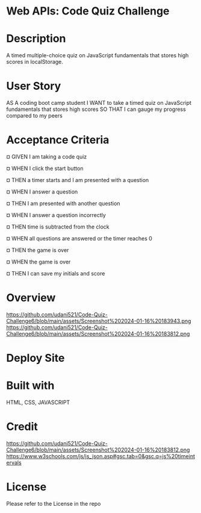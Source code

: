 # Web APIs: Code Quiz Challenge

# Description
A timed multiple-choice quiz on JavaScript fundamentals that stores high scores in localStorage.

# User Story

AS A coding boot camp student
I WANT to take a timed quiz on JavaScript fundamentals that stores high scores
SO THAT I can gauge my progress compared to my peers


# Acceptance Criteria

¤ GIVEN I am taking a code quiz

¤ WHEN I click the start button

¤ THEN a timer starts and I am presented with a question

¤ WHEN I answer a question

¤ THEN I am presented with another question

¤ WHEN I answer a question incorrectly

¤ THEN time is subtracted from the clock

¤ WHEN all questions are answered or the timer reaches 0

¤ THEN the game is over

¤ WHEN the game is over

¤ THEN I can save my initials and score

 # Overview   

https://github.com/udani521/Code-Quiz-Challenge6/blob/main/assets/Screenshot%202024-01-16%20183943.png
https://github.com/udani521/Code-Quiz-Challenge6/blob/main/assets/Screenshot%202024-01-16%20183812.png

# Deploy Site


# Built with
HTML, CSS, JAVASCRIPT

# Credit
https://github.com/udani521/Code-Quiz-Challenge6/blob/main/assets/Screenshot%202024-01-16%20183812.png
https://www.w3schools.com/js/js_json.asp#gsc.tab=0&gsc.q=js%20timeintervals

# License
Please refer to the License in the repo

